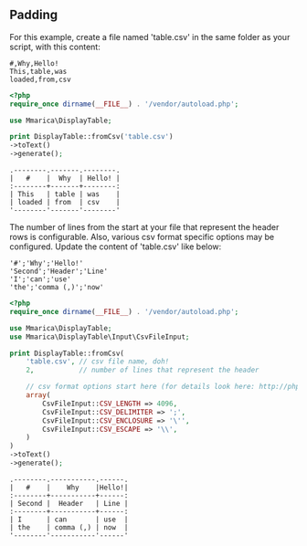 ## Padding

For this example, create a file named 'table.csv' in the same folder as your script, with this content:

```
#,Why,Hello!
This,table,was
loaded,from,csv
```

```php
<?php
require_once dirname(__FILE__) . '/vendor/autoload.php';

use Mmarica\DisplayTable;

print DisplayTable::fromCsv('table.csv')
->toText()
->generate();
```

```
.--------.-------.--------.
|   #    |  Why  | Hello! |
:--------+-------+--------:
| This   | table | was    |
| loaded | from  | csv    |
'--------'-------'--------'
```

The number of lines from the start at your file that represent the header rows is configurable. Also, various csv format specific options may be configured. Update the content of 'table.csv' like below:   

```
'#';'Why';'Hello!'
'Second';'Header';'Line'
'I';'can';'use'
'the';'comma (,)';'now'
```

```php
<?php
require_once dirname(__FILE__) . '/vendor/autoload.php';

use Mmarica\DisplayTable;
use Mmarica\DisplayTable\Input\CsvFileInput;

print DisplayTable::fromCsv(
    'table.csv', // csv file name, doh!
    2,           // number of lines that represent the header

    // csv format options start here (for details look here: http://php.net/manual/en/function.fgetcsv.php)
    array(
        CsvFileInput::CSV_LENGTH => 4096,
        CsvFileInput::CSV_DELIMITER => ';',
        CsvFileInput::CSV_ENCLOSURE => '\'',
        CsvFileInput::CSV_ESCAPE => '\\',
    )
)
->toText()
->generate();
```

```
.--------.-----------.------.
|   #    |    Why    |Hello!|
:--------+-----------+------:
| Second |  Header   | Line |
:--------+-----------+------:
| I      | can       | use  |
| the    | comma (,) | now  |
'--------'-----------'------'
```
